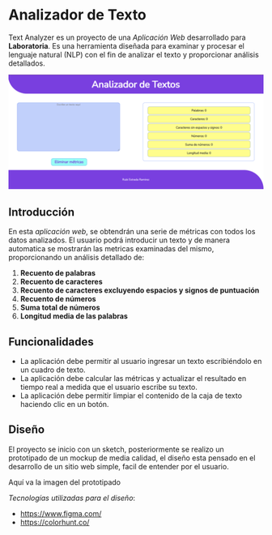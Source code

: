 # Analizador de Texto 
Text Analyzer es un proyecto de una *Aplicación Web* desarrollado para **Laboratoria**. 
Es una herramienta diseñada para examinar y procesar el lenguaje natural (NLP) con 
el fin de analizar el texto y proporcionar análisis detallados. 

![Demo-Text-Analyzer](https://github.com/rubiestram/DEV012-text-analyzer/blob/main/appweb-analyzer-text.png)

## Introducción
En esta *aplicación web*, se obtendrán una serie de métricas con todos los datos analizados. El usuario podrá introducir un texto y de manera automatica se mostrarán
las metricas examinadas del mismo, proporcionando un análisis detallado de:
1. **Recuento de palabras**
2. **Recuento de caracteres**
3. **Recuento de caracteres excluyendo espacios y signos de puntuación**
4. **Recuento de números**
5. **Suma total de números**
6. **Longitud media de las palabras**
## Funcionalidades
- La aplicación debe permitir al usuario ingresar un texto escribiéndolo
en un cuadro de texto.
- La aplicación debe calcular las métricas y actualizar el resultado en tiempo real 
a medida que el usuario escribe su texto.
- La aplicación debe permitir limpiar el contenido de la caja de texto haciendo
clic en un botón.
## Diseño
El proyecto se inicio con un sketch, posteriormente se realizo un prototipado de un mockup de media calidad, el diseño esta pensado en el desarrollo de un sitio web simple,
facil de entender por el usuario.

Aquí va la imagen del prototipado

*Tecnologías utilizadas para el diseño*:
- https://www.figma.com/
- https://colorhunt.co/






  